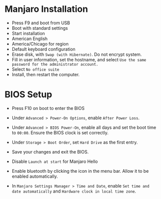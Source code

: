 # Manjaro Installation
- Press F9 and boot from USB
- Boot with standard settings
- Start installation
- American English
- America/Chicago for region
- Default keyboard configuration
- Erase disk, with `Swap (with Hibernate)`. Do not encrypt system.
- Fill in user information, set the hostname, and select `Use the same password for the administrator account.`
- Select `No office suite`
- Install, then restart the computer.

# BIOS Setup
- Press F10 on boot to enter the BIOS
- Under `Advanced > Power-On Options`, enable `After Power Loss`.
- Under `Advanced > BIOS Power-On`, enable all days and set the boot time to `00:00`. Ensure the BIOS clock is set correctly.
- Under `Storage > Boot Order`, set `Hard Drive` as the first entry.
- Save your changes and exit the BIOS.


- Disable `Launch at start` for Manjaro Hello
- Enable bluetooth by clicking the icon in the menu bar. Allow it to be enabled automatically.

- In `Manjaro Settings Manager > Time and Date`, enable `Set time and date automatically` and `Hardware clock in local time zone`.